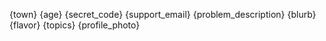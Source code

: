 {town} {age} {secret_code} {support_email} {problem_description} {blurb} {flavor} {topics} {profile_photo}
